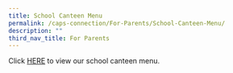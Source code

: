 ```yaml
---
title: School Canteen Menu
permalink: /caps-connection/For-Parents/School-Canteen-Menu/
description: ""
third_nav_title: For Parents
---
```

Click [HERE](https://drive.google.com/file/d/12Bjp3v5w4k44OqiTX_WYozrdF8tKKvBa/view?usp=share_link) to view our school canteen menu.
